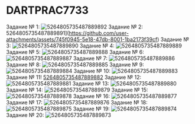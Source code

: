 # DARTPRAC7733
Задание № 1: ![5264805735487889892](https://github.com/user-attachments/assets/2b4e8111-0964-4046-b8bc-9092b8210362)
Задание № 2: 5264805735487889891](https://github.com/user-attachments/assets/745f0945-5e18-47db-8001-1ba2173f39cf)
Задание № 3: ![5264805735487889890](https://github.com/user-attachments/assets/88010b0b-96fb-44f4-952d-4864504c7101)
Задание № 4: ![5264805735487889889](https://github.com/user-attachments/assets/e08eef27-32d4-4691-8892-b99a326f3e2a)
Задание № 5: ![5264805735487889888](https://github.com/user-attachments/assets/55add9aa-fec6-4775-9eed-d1b9ca8077ba)
Задание № 6: ![5264805735487889887](https://github.com/user-attachments/assets/d63360d4-419a-4c71-89d5-bb57d2f981df)
Задание № 7: ![5264805735487889886](https://github.com/user-attachments/assets/9d6ebfa4-b884-4665-8435-258fa842255b)
Задание № 8: ![5264805735487889885](https://github.com/user-attachments/assets/01100f66-91f4-42f5-993b-022fe0b133c8)
Задание № 9: ![5264805735487889884](https://github.com/user-attachments/assets/2abbbc7b-db17-4539-9f88-41dd399abe74)
Задание № 10: ![5264805735487889883](https://github.com/user-attachments/assets/52d316ed-7ea4-4d3c-bf1b-b5755a91b7f9)
Задание № 11! [5264805735487889882](https://github.com/user-attachments/assets/0a69f777-bea4-43af-a29a-ca1a288b2cbd)
Задание № 12: ![5264805735487889881](https://github.com/user-attachments/assets/1f32da41-8a70-46fa-88db-d8de52255557)
Задание № 13: ![5264805735487889880](https://github.com/user-attachments/assets/9e49b84a-4148-4430-8fa1-5b2f6d1e7373)
Задание № 14: ![5264805735487889879](https://github.com/user-attachments/assets/329eab3d-bf6b-4f2c-a7ea-39dfcf99fdf7)
Задание № 15: ![5264805735487889878](https://github.com/user-attachments/assets/06d2c08f-65ce-4b06-b621-88a751b1d1ce)
Задание № 16: ![5264805735487889877](https://github.com/user-attachments/assets/831759f3-6a44-4f42-bb42-49f498e21dc7)
Задание № 17: ![5264805735487889876](https://github.com/user-attachments/assets/897fd768-8601-4424-a94e-1bdfc70c89c4)
Задание № 18: ![5264805735487889875](https://github.com/user-attachments/assets/8a6f0dd8-1bbc-4838-845b-14458fb235e9)
Задание № 19: ![5264805735487889874](https://github.com/user-attachments/assets/24ebadc1-d24e-457e-a443-90dcb031049c)
Задание № 20: ![5264805735487889873](https://github.com/user-attachments/assets/1c87ae19-bbe7-482a-b5ca-df63e2130f55)
